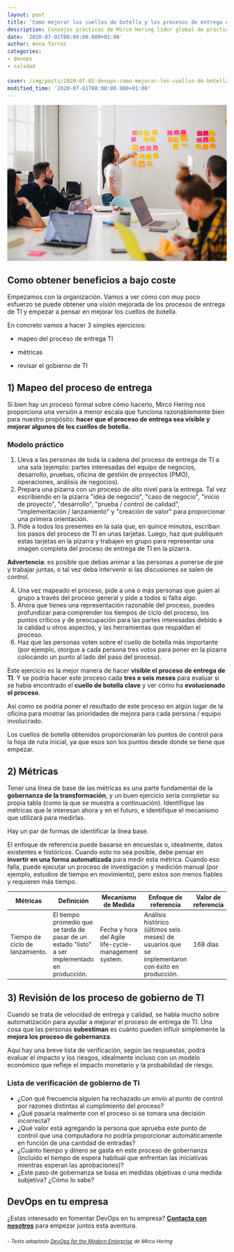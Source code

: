 ```yaml
---
layout: post
title: 'Como mejorar los cuellos de botella y los procesos de entrega con DevOps'
description: Consejos prácticos de Mirco Hering líder global de práctica de DevOps
date: '2020-07-01T08:00:00.000+01:00'
author: Anna Torres
categories: 
- devops
- calidad

cover: /img/posts/2020-07-01-devops-como-mejorar-los-cuellos-de-botella-y-los-procesos-de-entrega-thumb.jpg
modified_time: '2020-07-01T08:00:00.000+01:00'
---
```

![DevOps - Los consejos de Mirco Hering uno de los exponentes del movimiento DevOps a nivel mundial](/img/posts/2020-07-01-devops-como-mejorar-los-cuellos-de-botella-y-los-procesos-de-entrega.jpg)

## Como obtener beneficios a bajo coste

Empezamos con la organización. Vamos a ver cómo con muy poco esfuerzo se puede obtener una visión mejorada de los 
procesos de entrega de TI y empezar a pensar en mejorar los cuellos de botella.

En concreto vamos a hacer 3 simples ejercicios: 

- mapeo del proceso de entrega TI 

- métricas
 
- revisar el gobierno de TI


## 1) Mapeo del proceso de entrega

Si bien hay un proceso formal sobre cómo hacerlo, Mirco Hering nos proporciona una versión a menor escala que funciona 
razonablemente bien para nuestro propósito: **hacer que el proceso de entrega sea visible y mejorar algunos de 
los cuellos de botella.**

### Modelo práctico

1. Lleva a las personas de toda la cadena del proceso de entrega de TI a una sala (ejemplo: partes interesadas del equipo 
de negocios, desarrollo, pruebas, oficina de gestión de proyectos (PMO), operaciones, análisis de negocios).
2. Prepara una pizarra con un proceso de alto nivel para la entrega. Tal vez escribiendo en la pizarra "idea de negocio", 
"caso de negocio", "inicio de proyecto", "desarrollo", "prueba / control de calidad", "implementación / lanzamiento" y 
"creación de valor" para proporcionar una primera orientación.
3. Pide a todos los presentes en la sala que, en quince minutos, escriban los pasos del proceso de TI en unas tarjetas. 
Luego, haz que publiquen estas tarjetas en la pizarra y trabajen en grupo para representar una imagen completa del 
proceso de entrega de TI en la pizarra. 
   
**Advertencia**: es posible que debas animar a las personas a ponerse de pie y trabajar juntas, o tal vez deba intervenir 
si las discusiones se salen de control.

4. Una vez mapeado el proceso, pide a una o más personas que guíen al grupo a través del proceso general y pide a todos 
si falta algo.
5. Ahora que tienes una representación razonable del proceso, puedes profundizar para comprender los tiempos de ciclo 
del proceso, los puntos críticos y de preocupación para las partes interesadas debido a la calidad u otros aspectos, 
y las herramientas que respaldan el proceso.
6. Haz que las personas voten sobre el cuello de botella más importante (por ejemplo, otorgue a cada persona tres votos 
para poner en la pizarra colocando un punto al lado del paso del proceso).

Este ejercicio es la mejor manera de hacer **visible el proceso de entrega de TI**. Y se podría hacer este proceso 
cada **tres o seis meses** para evaluar si se había encontrado el **cuello de botella clave** y ver cómo ha **evolucionado el proceso**. 

Así como se podría poner el resultado de este proceso en algún lugar de la oficina para mostrar las prioridades 
de mejora para cada persona / equipo involucrado. 

Los cuellos de botella obtenidos proporcionarán los puntos de control para la hoja de ruta inicial, ya que esos son 
los puntos desde donde se tiene que empezar.

## 2) Métricas

Tener una línea de base de las métricas es una parte fundamental de la **gobernanza de la transformación**, y un buen 
ejercicio sería completar su propia tabla (como la que se muestra a continuación). Identifique las métricas que le 
interesan ahora y en el futuro, e identifique el mecanismo que utilizará para medirlas. 

Hay un par de formas de identificar la línea base. 

El enfoque de referencia puede basarse en encuestas o, idealmente, datos existentes e históricos. Cuando esto no sea 
posible, debe pensar en **invertir en una forma automatizada** para medir esta métrica. Cuando eso falla, puede 
ejecutar un proceso de investigación y medición manual (por ejemplo, estudios de tiempo en movimiento), pero estos 
son menos fiables y requieren más tiempo.

| Métricas                        | Definición                                                   | Mecanismo de Medida                                  | Enfoque de referencia                                        | Valor de referencia |
| ------------------------------- | ------------------------------------------------------------ | ---------------------------------------------------- | ------------------------------------------------------------ | ------------------- |
| Tiempo de ciclo de lanzamiento. | El tiempo promedio que se tarda de pasar de un estado "listo" a ser implementado en producción. | Fecha y hora del Agile life-cycle-management system. | Análisis histórico (últimos seis meses) de usuarios que se implementaron con éxito en producción. | 168 días            |


## 3) Revisión de los proceso de gobierno de TI

Cuando se trata de velocidad de entrega y calidad, se habla mucho sobre automatización para ayudar a mejorar el proceso 
de entrega de TI. Una cosa que las personas **subestiman** es cuánto pueden influir simplemente la **mejora los proceso de gobernanza**. 

Aquí hay una breve lista de verificación, según las respuestas, podrá evaluar el impacto y los riesgos, idealmente 
incluso con un modelo económico que refleje el impacto monetario y la probabilidad de riesgo.

### Lista de verificación de gobierno de TI

- ¿Con qué frecuencia alguien ha rechazado un envío al punto de control por razones distintas al cumplimiento del proceso?
-  ¿Qué pasaría realmente con el proceso si se tomara una decisión incorrecta?
- ¿Qué valor está agregando la persona que aprueba este punto de control que una computadora no podría proporcionar automáticamente en función de una cantidad de entradas?
- ¿Cuánto tiempo y dinero se gasta en este proceso de gobernanza (incluido el tiempo de espera habitual que enfrentan las iniciativas mientras esperan las aprobaciones)?
- ¿Este paso de gobernanza se basa en medidas objetivas o una medida subjetiva? ¿Cómo lo sabe?

## DevOps en tu empresa

¿Estas interesado en fomentar DevOps en tu empresa? [**Contacta con nosotros**](https://www.excentia.es/#contact) para empezar juntos esta aventura.

<sub>- *Texto adaptado* [*DevOps for the Modern Enterprise*](https://itrevolution.com/book/devops_modern_enterprise/) *de Mirco Hering*<sub>